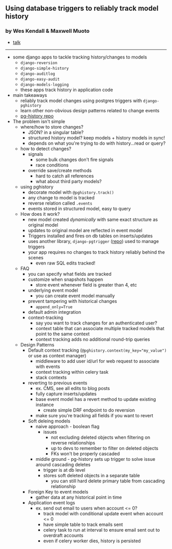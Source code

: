 ## Using database triggers to reliably track model history
### by Wes Kendall & Maxwell Muoto

- [talk](https://2023.djangocon.us/talks/using-database-triggers-to-reliably-track-model-history/)

---

- some django apps to tackle tracking history/changes to models
  - `django-reversion`
  - `django-simple-history`
  - `django-auditlog`
  - `django-easy-audit`
  - `django-models-logging`
  - these apps track history in application code
- main takeaways
  - reliably track model changes using postgres triggers with `django-pghistory`
  - learn other non-obvious design patterns related to change events
  - [pg-history repo](github.com/Opus10/django-pghistory)
- The problem isn't simple
  - where/how to store changes?
    - JSON? in a singular table?
    - structured history model? keep models + history models in sync!
    - depends on what you're trying to do with history...read or query?
  - how to detect changes?
    - signals
      - some bulk changes don't fire signals
      - race conditions
    - override save/create methods
      - hard to catch all references
      - what about third party models?
  - using pghistory
    - decorate model with `@pghistory.track()`
    - any change to model is tracked
    - reverse relation called `.events`
    - events stored in structured model, easy to query
  - How does it work?
    - new model created *dynamically* with same exact structure as original model
    - updates to original model are reflected in event model
    - Triggers installed and fires on db tables on inserts/updates
    - uses another library, `django-pgtrigger` ([repo](https://github.com/Opus10/django-pgtrigger)) used to manage triggers
    - your app requires no changes to track history reliably behind the scenes
      - even raw SQL edits tracked!
  - FAQ
    - you can specify what fields are tracked
    - customize when snapshots happen
      - store event whenever field is greater than 4, etc
    - underlying event model
      - you can create event model manually
    - prevent tampering with historical changes
      - `append_only=True`
    - default admin integration
    - context-tracking
      - say you want to track changes for an authenticated user?
      - context table that can associate multiple tracked models that point to the same context
      - context tracking adds no additional round-trip queries
  - Design Patterns
    - Default context tracking (`@pghistory.context(my_key="my_value")` or use as context manager)
      - middleware to add user id/url for web request to associate with events
      - context tracking within celery task
      - stack contexts
    - reverting to previous events
      - ex. CMS, see all edits to blog posts
      - fully capture inserts/updates
      - base event model has a revert method to update existing instance
        - create simple DRF endpoint to do reversion
      - make sure you're tracking all fields if you want to revert
    - Soft deleing models
      - naive approach - boolean flag
        - issues
          - not excluding deleted objects when filtering on reverse relationships
          - up to devs to remember to filter on deleted objects
          - FKs won't be properly cascaded
      - middle ground - pg-history sets up trigger to solve issue around cascading deletes
        - trigger is at db level
        - stores soft deleted objects in a separate table
          - you can still hard delete primary table from cascading relationship
    - Foreign Key to event models
      - gather data at any historical point in time
    - Application event logs
      - ex. send out email to users when account <= 0?
        - track model with conditional update event when account <= 0
        - have simple table to track emails sent
        - celery task to run at interval to ensure email sent out to overdraft accounts
        - even if celery worker dies, history is persisted